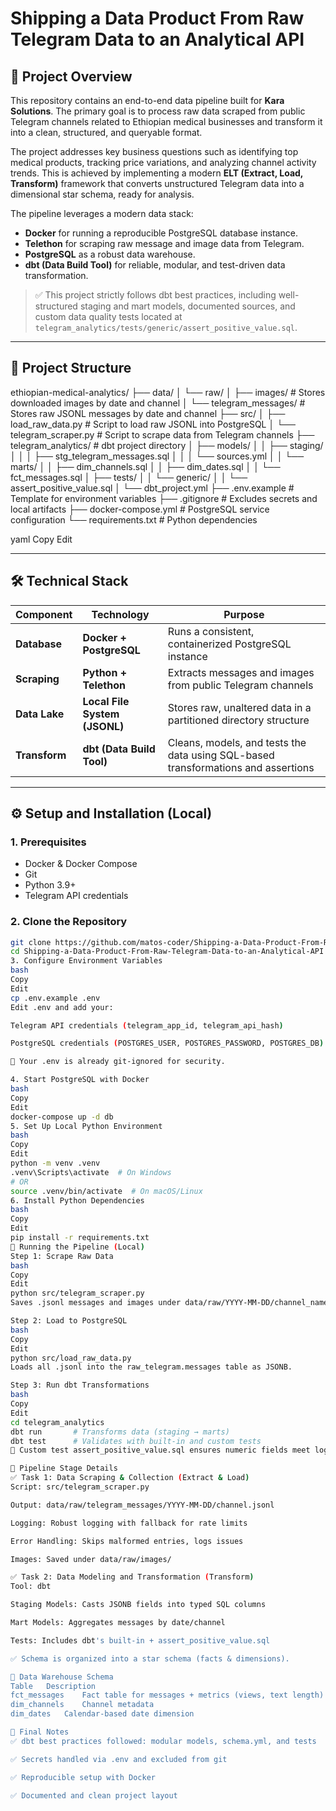 # Shipping a Data Product From Raw Telegram Data to an Analytical API

## 🚀 Project Overview

This repository contains an end-to-end data pipeline built for **Kara Solutions**. The primary goal is to process raw data scraped from public Telegram channels related to Ethiopian medical businesses and transform it into a clean, structured, and queryable format.

The project addresses key business questions such as identifying top medical products, tracking price variations, and analyzing channel activity trends. This is achieved by implementing a modern **ELT (Extract, Load, Transform)** framework that converts unstructured Telegram data into a dimensional star schema, ready for analysis.

The pipeline leverages a modern data stack:

- **Docker** for running a reproducible PostgreSQL database instance.
- **Telethon** for scraping raw message and image data from Telegram.
- **PostgreSQL** as a robust data warehouse.
- **dbt (Data Build Tool)** for reliable, modular, and test-driven data transformation.

> ✅ This project strictly follows dbt best practices, including well-structured staging and mart models, documented sources, and custom data quality tests located at `telegram_analytics/tests/generic/assert_positive_value.sql`.

---

## 📁 Project Structure

ethiopian-medical-analytics/
├── data/
│ └── raw/
│ ├── images/ # Stores downloaded images by date and channel
│ └── telegram_messages/ # Stores raw JSONL messages by date and channel
├── src/
│ ├── load_raw_data.py # Script to load raw JSONL into PostgreSQL
│ └── telegram_scraper.py # Script to scrape data from Telegram channels
├── telegram_analytics/ # dbt project directory
│ ├── models/
│ │ ├── staging/
│ │ │ ├── stg_telegram_messages.sql
│ │ │ └── sources.yml
│ │ └── marts/
│ │ ├── dim_channels.sql
│ │ ├── dim_dates.sql
│ │ └── fct_messages.sql
│ ├── tests/
│ │ └── generic/
│ │ └── assert_positive_value.sql
│ └── dbt_project.yml
├── .env.example # Template for environment variables
├── .gitignore # Excludes secrets and local artifacts
├── docker-compose.yml # PostgreSQL service configuration
└── requirements.txt # Python dependencies

yaml
Copy
Edit

---

## 🛠 Technical Stack

| Component      | Technology                                    | Purpose                                                                                 |
|----------------|-----------------------------------------------|-----------------------------------------------------------------------------------------|
| **Database**   | **Docker + PostgreSQL**                       | Runs a consistent, containerized PostgreSQL instance                                   |
| **Scraping**   | **Python + Telethon**                         | Extracts messages and images from public Telegram channels                             |
| **Data Lake**  | **Local File System (JSONL)**                 | Stores raw, unaltered data in a partitioned directory structure                        |
| **Transform**  | **dbt (Data Build Tool)**                     | Cleans, models, and tests the data using SQL-based transformations and assertions      |

---

## ⚙️ Setup and Installation (Local)

### 1. Prerequisites

- Docker & Docker Compose
- Git
- Python 3.9+
- Telegram API credentials

### 2. Clone the Repository

```bash
git clone https://github.com/matos-coder/Shipping-a-Data-Product-From-Raw-Telegram-Data-to-an-Analytical-API
cd Shipping-a-Data-Product-From-Raw-Telegram-Data-to-an-Analytical-API
3. Configure Environment Variables
bash
Copy
Edit
cp .env.example .env
Edit .env and add your:

Telegram API credentials (telegram_app_id, telegram_api_hash)

PostgreSQL credentials (POSTGRES_USER, POSTGRES_PASSWORD, POSTGRES_DB)

🔐 Your .env is already git-ignored for security.

4. Start PostgreSQL with Docker
bash
Copy
Edit
docker-compose up -d db
5. Set Up Local Python Environment
bash
Copy
Edit
python -m venv .venv
.venv\Scripts\activate  # On Windows
# OR
source .venv/bin/activate  # On macOS/Linux
6. Install Python Dependencies
bash
Copy
Edit
pip install -r requirements.txt
📡 Running the Pipeline (Local)
Step 1: Scrape Raw Data
bash
Copy
Edit
python src/telegram_scraper.py
Saves .jsonl messages and images under data/raw/YYYY-MM-DD/channel_name/.

Step 2: Load to PostgreSQL
bash
Copy
Edit
python src/load_raw_data.py
Loads all .jsonl into the raw_telegram.messages table as JSONB.

Step 3: Run dbt Transformations
bash
Copy
Edit
cd telegram_analytics
dbt run       # Transforms data (staging → marts)
dbt test      # Validates with built-in and custom tests
🧪 Custom test assert_positive_value.sql ensures numeric fields meet logical business rules.

🔄 Pipeline Stage Details
✅ Task 1: Data Scraping & Collection (Extract & Load)
Script: src/telegram_scraper.py

Output: data/raw/telegram_messages/YYYY-MM-DD/channel.jsonl

Logging: Robust logging with fallback for rate limits

Error Handling: Skips malformed entries, logs issues

Images: Saved under data/raw/images/

✅ Task 2: Data Modeling and Transformation (Transform)
Tool: dbt

Staging Models: Casts JSONB fields into typed SQL columns

Mart Models: Aggregates messages by date/channel

Tests: Includes dbt's built-in + assert_positive_value.sql

✅ Schema is organized into a star schema (facts & dimensions).

🧱 Data Warehouse Schema
Table	Description
fct_messages	Fact table for messages + metrics (views, text length)
dim_channels	Channel metadata
dim_dates	Calendar-based date dimension

📌 Final Notes
✅ dbt best practices followed: modular models, schema.yml, and tests

✅ Secrets handled via .env and excluded from git

✅ Reproducible setup with Docker

✅ Documented and clean project layout